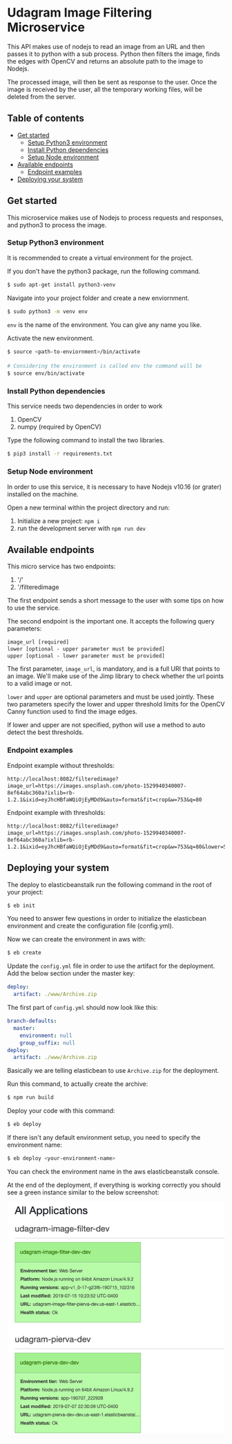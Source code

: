 # Udagram Image Filtering Microservice

This API makes use of nodejs to read an image from an URL and then passes it to python with a sub process. Python then filters the image, finds the edges with OpenCV and returns an absolute path to the image to Nodejs.

The processed image, will then be sent as response to the user. Once the image is received by the user, all the temporary working files, will be deleted from the server.

## Table of contents
+ [Get started](#get-started)
  * [Setup Python3 environment](#setup-python3-environment)
  * [Install Python dependencies](#install-python-dependencies)
  * [Setup Node environment](#setup-node-environment)
+ [Available endpoints](#availabe-endpoints)
  * [Endpoint examples](#endpoint-examples)
+ [Deploying your system](#deploying-your-system)



## Get started
This microservice makes use of Nodejs to process requests and responses, and python3 to process the image.

### Setup Python3 environment
It is recommended to create a virtual environment for the project.

If you don't have the python3 package, run the following command.
```sh
$ sudo apt-get install python3-venv
```

Navigate into your project folder and create a new enviornment.
```sh
$ sudo python3 -m venv env
```

`env` is the name of the environment. You can give any name you like.

Activate the new environment.

```sh
$ source <path-to-enviornment>/bin/activate

# Considering the environment is called env the command will be
$ source env/bin/activate
```

### Install Python dependencies
This service needs two dependencies in order to work
1. OpenCV
2. numpy (required by OpenCV)

Type the following command to install the two libraries.
```sh
$ pip3 install -r requirements.txt
```

### Setup Node environment

In order to use this service, it is necessary to have Nodejs v10.16 (or grater) installed on the machine.

Open a new terminal within the project directory and run:

1. Initialize a new project: `npm i`
2. run the development server with `npm run dev`

## Available endpoints

This micro service has two endpoints:
1. '/'
2. '/filteredimage

The first endpoint sends a short message to the user with some tips on how to use the service.

The second endpoint is the important one. It accepts the following query parameters:

```
image_url [required]
lower [optional - upper parameter must be provided]
upper [optional - lower parameter must be provided]
```

The first parameter, `image_url`, is mandatory, and is a full URI that points to an image.
We'll make use of the Jimp library to check whether the url points to a valid image or not.

`lower` and `upper` are optional parameters and must be used jointly. These two parameters specify the lower and upper threshold limits for the OpenCV Canny function used to find the image edges.

If lower and upper are not specified, python will use a method to auto detect the best thresholds.

### Endpoint examples

Endpoint example without thresholds:
```
http://localhost:8082/filteredimage?image_url=https://images.unsplash.com/photo-1529940340007-8ef64abc360a?ixlib=rb-1.2.1&ixid=eyJhcHBfaWQiOjEyMDd9&auto=format&fit=crop&w=753&q=80
```

Endpoint example with thresholds:
```
http://localhost:8082/filteredimage?image_url=https://images.unsplash.com/photo-1529940340007-8ef64abc360a?ixlib=rb-1.2.1&ixid=eyJhcHBfaWQiOjEyMDd9&auto=format&fit=crop&w=753&q=80&lower=50&upper=200
```

## Deploying your system

The deploy to elasticbeanstalk run the following command in the root of your project:
```sh
$ eb init
```
You need to answer few questions in order to initialize the elasticbean environment and create the configuration file (config.yml).

Now we can create the environment in aws with:
```sh
$ eb create
```

Update the `config.yml` file in order to use the artifact for the deployment. Add the below section under the master key:

```yml
deploy:
  artifact: ./www/Archive.zip
```

The first part of `config.yml` should now look like this:

```yml
branch-defaults:
  master:
    environment: null
    group_suffix: null
deploy:
  artifact: ./www/Archive.zip
```

Basically we are telling elasticbean to use `Archive.zip` for the deployment.

Run this command, to actually create the archive:
```sh
$ npm run build
```

Deploy your code with this command:
```sh
$ eb deploy
```

If there isn't any default environment setup, you need to specify the environment name:

```sh
$ eb deploy <your-environment-name>
```

You can check the environment name in the aws elasticbeanstalk console.

At the end of the deployment, if everything is working correctly you should see a green instance similar to the below screenshot:

![alt eb deployed](./eb_deployed.png)
